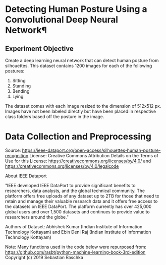 # Detecting Human Posture Using a Convolutional Deep Neural Network¶


## Experiment Objective
Create a deep learning neural network that can detect human posture from silhouettes. This dataset contains 1200 images for each of the following postures:

1. Sitting
2. Standing
3. Bending
4. Lying

The dataset comes with each image resized to the dimension of 512x512 px. Images have not been labeled directly but have been placed in respective class folders based off the posture in the image.

# Data Collection and Preprocessing
Source: https://ieee-dataport.org/open-access/silhouettes-human-posture-recognition License: Creative Commons Attribution Details on the Terms of Use for this License: https://creativecommons.org/licenses/by/4.0/ and https://creativecommons.org/licenses/by/4.0/legalcode

About IEEE Dataport

"IEEE developed IEEE DataPort to provide significant benefits to researchers, data analysts, and the global technical community. The platform offers free uploads of any dataset up to 2TB for those that need to retain and manage their valuable research data and it offers free access to the datasets on IEEE DataPort. The platform currently has over 425,000 global users and over 1,500 datasets and continues to provide value to researchers around the globe."

Authors of Dataset: Abhishek Kumar (Indian Institute of Information Technology Kottayam) and Ebin Deni Raj (Indian Institute of Information Technology Kottayam)

Note: Many functions used in the code below were repurposed from: https://github.com/rasbt/python-machine-learning-book-3rd-edition Copyright (c) 2019 Sebastian Raschka
